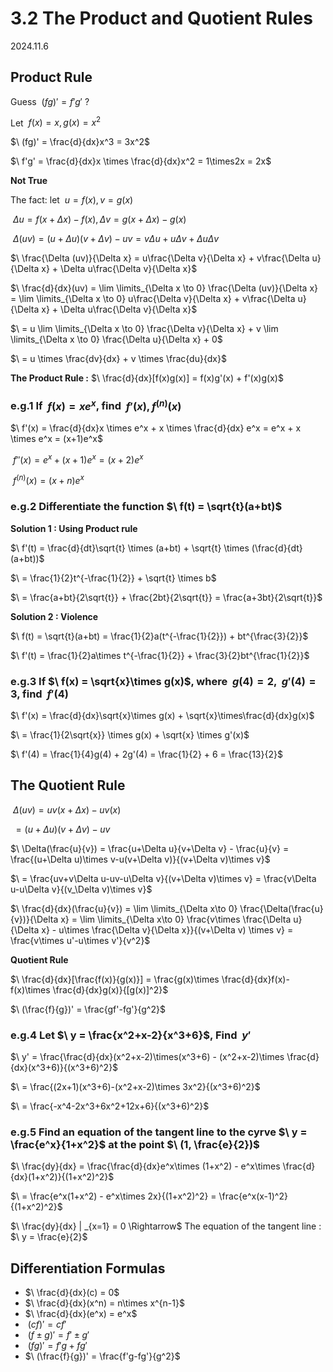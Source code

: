 # 3.2 The Product and Quotient Rules

2024.11.6

## Product Rule

Guess $\ (fg)' = f'g'$ ?

Let $\ f(x) = x, g(x) = x^2$

$\ (fg)' = \frac{d}{dx}x^3 = 3x^2$

$\ f'g' = \frac{d}{dx}x \times \frac{d}{dx}x^2 = 1\times2x = 2x$

**Not True**

The fact: let $\ u = f(x), v = g(x)$

$\ \Delta u = f(x+\Delta x) - f(x), \Delta v = g(x+\Delta x) - g(x)$

$\ \Delta (uv) = (u+\Delta u)(v+\Delta v) - uv = v \Delta u + u \Delta v + \Delta u \Delta v$

$\ \frac{\Delta (uv)}{\Delta x} = u\frac{\Delta v}{\Delta x} + v\frac{\Delta u}{\Delta x} + \Delta u\frac{\Delta v}{\Delta x}$

$\ \frac{d}{dx}(uv) = \lim \limits_{\Delta x \to 0} \frac{\Delta (uv)}{\Delta x} = \lim \limits_{\Delta x \to 0} u\frac{\Delta v}{\Delta x} + v\frac{\Delta u}{\Delta x} + \Delta u\frac{\Delta v}{\Delta x}$

$\ = u \lim \limits_{\Delta x \to 0} \frac{\Delta v}{\Delta x} + v \lim \limits_{\Delta x \to 0} \frac{\Delta u}{\Delta x} + 0$

$\ = u \times \frac{dv}{dx} + v \times \frac{du}{dx}$

**The Product Rule :** $\ \frac{d}{dx}[f(x)g(x)] = f(x)g'(x) + f'(x)g(x)$

### e.g.1 If $\ f(x) = xe^x$, find $\ f'(x), f^{(n)}(x)$

$\ f'(x) = \frac{d}{dx}x \times e^x + x \times \frac{d}{dx} e^x = e^x + x \times e^x = (x+1)e^x$

$\ f''(x) = e^x + (x+1)e^x = (x+2)e^x$

$\ f^{(n)}(x) = (x+n)e^x$

### e.g.2 Differentiate the function $\ f(t) = \sqrt{t}(a+bt)$

**Solution 1 : Using Product rule**

$\ f'(t) = \frac{d}{dt}\sqrt{t} \times (a+bt) + \sqrt{t} \times (\frac{d}{dt}(a+bt))$

$\ = \frac{1}{2}t^{-\frac{1}{2}} + \sqrt{t} \times b$

$\ = \frac{a+bt}{2\sqrt{t}} + \frac{2bt}{2\sqrt{t}} = \frac{a+3bt}{2\sqrt{t}}$

**Solution 2 : Violence**

$\ f(t) = \sqrt{t}(a+bt) = \frac{1}{2}a(t^{-\frac{1}{2}}) + bt^{\frac{3}{2}}$

$\ f'(t) = \frac{1}{2}a\times t^{-\frac{1}{2}} + \frac{3}{2}bt^{\frac{1}{2}}$

### e.g.3 If $\ f(x) = \sqrt{x}\times g(x)$, where $\ g(4) = 2$, $\ g'(4) = 3$, find $\ f'(4)$

$\ f'(x) = \frac{d}{dx}\sqrt{x}\times g(x) + \sqrt{x}\times\frac{d}{dx}g(x)$

$\ = \frac{1}{2\sqrt{x}} \times g(x) + \sqrt{x} \times g'(x)$

$\ f'(4) = \frac{1}{4}g(4) + 2g'(4) = \frac{1}{2} + 6 = \frac{13}{2}$

## The Quotient Rule

$\ \Delta(uv) = uv(x+\Delta x) - uv(x)$

$\ = (u+\Delta u)(v+\Delta v)-uv$

$\ \Delta(\frac{u}{v}) = \frac{u+\Delta u}{v+\Delta v} - \frac{u}{v} = \frac{(u+\Delta u)\times v-u(v+\Delta v)}{(v+\Delta v)\times v}$

$\ = \frac{uv+v\Delta u-uv-u\Delta v}{(v+\Delta v)\times v} = \frac{v\Delta u-u\Delta v}{(v_\Delta v)\times v}$

$\ \frac{d}{dx}(\frac{u}{v}) = \lim \limits_{\Delta x\to 0} \frac{\Delta(\frac{u}{v})}{\Delta x} = \lim \limits_{\Delta x\to 0} \frac{v\times \frac{\Delta u}{\Delta x} - u\times \frac{\Delta v}{\Delta x}}{(v+\Delta v) \times v} = \frac{v\times u'-u\times v'}{v^2}$

**Quotient Rule**

$\ \frac{d}{dx}[\frac{f(x)}{g(x)}] = \frac{g(x)\times \frac{d}{dx}f(x)-f(x)\times \frac{d}{dx}g(x)}{[g(x)]^2}$

$\ (\frac{f}{g})' = \frac{gf'-fg'}{g^2}$

### e.g.4 Let $\ y = \frac{x^2+x-2}{x^3+6}$, Find $\ y'$

$\ y' = \frac{\frac{d}{dx}(x^2+x-2)\times(x^3+6) - (x^2+x-2)\times \frac{d}{dx}(x^3+6)}{(x^3+6)^2}$

$\ = \frac{(2x+1)(x^3+6)-(x^2+x-2)\times 3x^2}{(x^3+6)^2}$

$\ = \frac{-x^4-2x^3+6x^2+12x+6}{(x^3+6)^2}$

### e.g.5 Find an equation of the tangent line to the cyrve $\ y = \frac{e^x}{1+x^2}$ at the point $\ (1, \frac{e}{2})$

$\ \frac{dy}{dx} = \frac{\frac{d}{dx}e^x\times (1+x^2) - e^x\times \frac{d}{dx}(1+x^2)}{(1+x^2)^2}$

$\ = \frac{e^x(1+x^2) - e^x\times 2x}{(1+x^2)^2} = \frac{e^x(x-1)^2}{(1+x^2)^2}$

$\ \frac{dy}{dx} | _{x=1} = 0 \Rightarrow$ The equation of the tangent line : $\ y = \frac{e}{2}$

## Differentiation Formulas

* $\ \frac{d}{dx}(c) = 0$
* $\ \frac{d}{dx}(x^n) = n\times x^{n-1}$
* $\ \frac{d}{dx}(e^x) = e^x$
* $\ (cf)' = cf'$
* $\ (f\pm g)' = f'\pm g'$
* $\ (fg)' = f'g+fg'$
* $\ (\frac{f}{g})' = \frac{f'g-fg'}{g^2}$